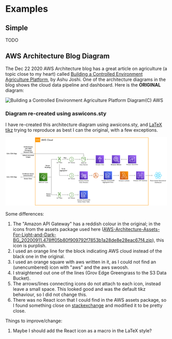 # Examples

## Simple
TODO

## AWS Architecture Blog Diagram
The Dec 22 2020 AWS Architecture blog has a great article on agriculture (a topic close to my heart) called [Building a Controlled Environment Agriculture Platform](https://aws.amazon.com/blogs/architecture/building-a-controlled-environment-agriculture-platform/ "Building a Controlled Environment Agriculture Platform"), by Ashu Joshi.
One of the architecture diagrams in the blog shows the cloud data pipeline and dashboard.
Here is the **ORIGINAL** diagram: 

![](https://d2908q01vomqb2.cloudfront.net/fc074d501302eb2b93e2554793fcaf50b3bf7291/2020/12/21/Data-pipeline-Grov-Technologies-1024x374.png "Building a Controlled Environment Agriculture Platform Diagram")(C) AWS

### Diagram re-created using aswicons.sty
I have re-created this architecture diagram using awsicons.sty, and [LaTeX tikz](https://ctan.org/pkg/pgf?lang=en) trying to reproduce as best I can the original, with a few exceptions.

<img src="https://github.com/gnewton/awsArchIcons2LaTeX/raw/main/examples/Data-pipeline-Grov-Technologies.png" alt="Diagram re-created using aswicons.sty" style="width:2000px;"/>

Some differences:
1. The "Amazon API Gateway" has a reddish colour in the original; in the icons from the assets package used here ([AWS-Architecture-Assets-For-Light-and-Dark-BG_20200911.478ff05b80f909792f7853b1a28de8e28eac67f4.zip](https://d1.awsstatic.com/webteam/architecture-icons/Q32020/AWS-Architecture-Assets-For-Light-and-Dark-BG_20200911.478ff05b80f909792f7853b1a28de8e28eac67f4.zip)), this icon is purplish.
1. I used an orange line for the block indicating AWS cloud instead of the black one in the original.
1. I used an orange square with aws written in it, as I could not find an (unencumbered) icon with "aws" and the aws swoosh.
1. I straightened out one of the lines (Grov Edge Greengrass to the S3 Data Bucket).
1. The arrows/lines connecting icons do not attach to each icon, instead leave a small space. This looked good and was the default tikz behaviour, so I did not change this.
1. There was no React icon that I could find in the AWS assets package, so I found something close on [stackexchange](https://tex.stackexchange.com/questions/349960/how-to-draw-a-symbol-on-a-tikz-node-that-can-be-reused) and modified it to be pretty close.



Things to improve/change:
1. Maybe I should add the React icon as a macro in the LaTeX style?


